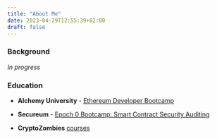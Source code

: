 ```yaml
---
title: "About Me"
date: 2023-04-29T12:55:39+02:00
draft: false
---
```


### Background
*In progress*

### Education

- **Alchemy University** - [Ethereum Developer Bootcamp](https://university.alchemy.com/#eth-bootcamp)

- **Secureum** - [Epoch 0 Bootcamp: Smart Contract Security Auditing](https://www.secureum.xyz/epoch0)

- **CryptoZombies** [courses](https://cryptozombies.io/)



<!-- 
This is **bold** text, and this is *emphasized* text.

Visit the [Hugo](https://gohugo.io) website! -->
